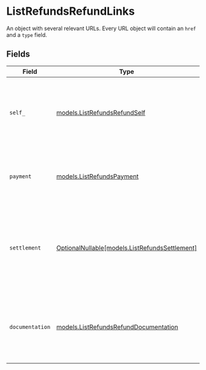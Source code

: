 # ListRefundsRefundLinks

An object with several relevant URLs. Every URL object will contain an `href` and a `type` field.


## Fields

| Field                                                                                                                       | Type                                                                                                                        | Required                                                                                                                    | Description                                                                                                                 |
| --------------------------------------------------------------------------------------------------------------------------- | --------------------------------------------------------------------------------------------------------------------------- | --------------------------------------------------------------------------------------------------------------------------- | --------------------------------------------------------------------------------------------------------------------------- |
| `self_`                                                                                                                     | [models.ListRefundsRefundSelf](../models/listrefundsrefundself.md)                                                          | :heavy_check_mark:                                                                                                          | In v2 endpoints, URLs are commonly represented as objects with an `href` and `type` field.                                  |
| `payment`                                                                                                                   | [models.ListRefundsPayment](../models/listrefundspayment.md)                                                                | :heavy_check_mark:                                                                                                          | The API resource URL of the [payment](get-payment) that this refund belongs to.                                             |
| `settlement`                                                                                                                | [OptionalNullable[models.ListRefundsSettlement]](../models/listrefundssettlement.md)                                        | :heavy_minus_sign:                                                                                                          | The API resource URL of the [settlement](get-settlement) this refund has been settled with. Not present if not<br/>yet settled. |
| `documentation`                                                                                                             | [models.ListRefundsRefundDocumentation](../models/listrefundsrefunddocumentation.md)                                        | :heavy_check_mark:                                                                                                          | In v2 endpoints, URLs are commonly represented as objects with an `href` and `type` field.                                  |
